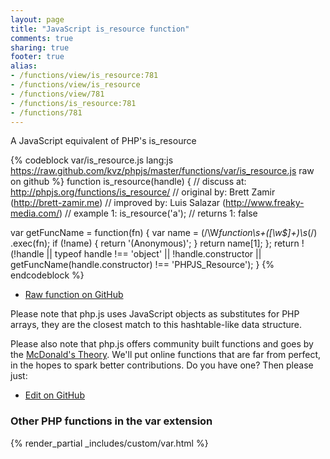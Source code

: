 ```yaml
---
layout: page
title: "JavaScript is_resource function"
comments: true
sharing: true
footer: true
alias:
- /functions/view/is_resource:781
- /functions/view/is_resource
- /functions/view/781
- /functions/is_resource:781
- /functions/781
---
```

<!-- Generated by Rakefile:build -->
A JavaScript equivalent of PHP's is_resource

{% codeblock var/is_resource.js lang:js https://raw.github.com/kvz/phpjs/master/functions/var/is_resource.js raw on github %}
function is_resource(handle) {
  //  discuss at: http://phpjs.org/functions/is_resource/
  // original by: Brett Zamir (http://brett-zamir.me)
  // improved by: Luis Salazar (http://www.freaky-media.com/)
  //   example 1: is_resource('a');
  //   returns 1: false

  var getFuncName = function(fn) {
    var name = (/\W*function\s+([\w\$]+)\s*\(/)
      .exec(fn);
    if (!name) {
      return '(Anonymous)';
    }
    return name[1];
  };
  return !(!handle || typeof handle !== 'object' || !handle.constructor || getFuncName(handle.constructor) !==
    'PHPJS_Resource');
}
{% endcodeblock %}

 - [Raw function on GitHub](https://github.com/kvz/phpjs/blob/master/functions/var/is_resource.js)

Please note that php.js uses JavaScript objects as substitutes for PHP arrays, they are 
the closest match to this hashtable-like data structure. 

Please also note that php.js offers community built functions and goes by the 
[McDonald's Theory](https://medium.com/what-i-learned-building/9216e1c9da7d). We'll put online 
functions that are far from perfect, in the hopes to spark better contributions. 
Do you have one? Then please just: 

 - [Edit on GitHub](https://github.com/kvz/phpjs/edit/master/functions/var/is_resource.js)


### Other PHP functions in the var extension
{% render_partial _includes/custom/var.html %}
